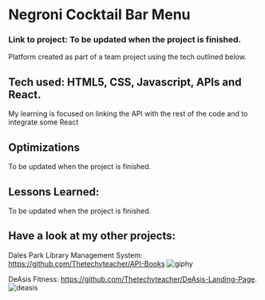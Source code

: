 <h1>Negroni Cocktail Bar Menu</h1>

<h3>Link to project: To be updated when the project is finished.</h3>

Platform created as part of a team project using the tech outlined below. 

<h2>Tech used: HTML5, CSS, Javascript, APIs and React.</h2>

My learning is focused on linking the API with the rest of the code and to integrate some React

<h2>Optimizations</h2>

To be updated when the project is finished.

<h2>Lessons Learned:</h2>

To be updated when the project is finished.

<h2>Have a look at my other projects:</h2>

Dales Park Library Management System: https://github.com/Thetechyteacher/API-Books 
![giphy](https://user-images.githubusercontent.com/117657937/224087871-9691c8cd-4768-49a6-9635-a5bd01d9fe79.gif)

DeAsis Fitness: https://github.com/Thetechyteacher/DeAsis-Landing-Page. ![deasis](https://user-images.githubusercontent.com/117657937/224087902-6846848f-a70c-48c6-a0fa-a40d3c39fbd5.gif)
